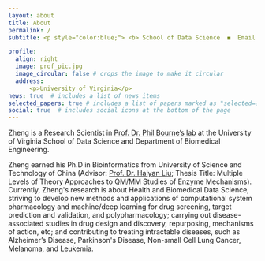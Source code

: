 ```yaml
---
layout: about
title: About
permalink: /
subtitle: <p style="color:blue;"> <b> School of Data Science  ◼️  Email zz7r@virginia.edu  ◼️  Elson Bldg 149, Charlottesville, VA 22903</b></p>

profile:
  align: right
  image: prof_pic.jpg
  image_circular: false # crops the image to make it circular
  address:
      <p>University of Virginia</p>
news: true  # includes a list of news items
selected_papers: true # includes a list of papers marked as "selected={true}"
social: true  # includes social icons at the bottom of the page
---
```


Zheng is a Research Scientist in [Prof. Dr. Phil Bourne’s lab](https://bournelab.org/) at the University of Virginia School of Data Science and Department of Biomedical Engineering.

Zheng earned his Ph.D in Bioinformatics from University of Science and Technology of China (Advisor: [Prof. Dr. Haiyan Liu](https://biox.ustc.edu.cn/2011/0825/c24188a508659/page.htm); Thesis Title: Multiple Levels of Theory Approaches to QM/MM Studies of Enzyme Mechanisms). Currently, Zheng's research is about Health and Biomedical Data Science, striving to develop new methods and applications of computational system pharmacology and machine/deep learning for drug screening, target prediction and validation, and polypharmacology; carrying out disease-associated studies in drug design and discovery, repurposing, mechanisms of action, etc; and contributing to treating intractable diseases, such as Alzheimer’s Disease, Parkinson's Disease, Non-small Cell Lung Cancer, Melanoma, and Leukemia.
